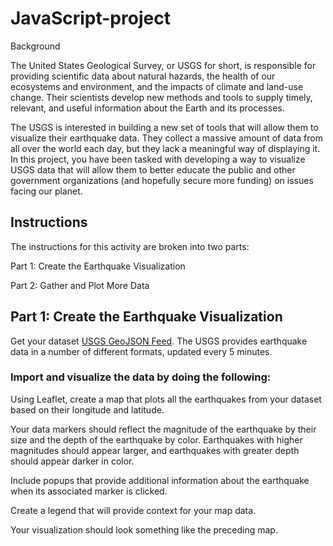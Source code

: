 # JavaScript-project

Background

The United States Geological Survey, or USGS for short, is responsible for providing scientific data about natural hazards, the health of 
our ecosystems and environment, and the impacts of climate and land-use change. Their scientists develop new methods and tools to supply timely,
relevant, and useful information about the Earth and its processes.

The USGS is interested in building a new set of tools that will allow them to visualize their earthquake data. They collect a massive amount of
data from all over the world each day, but they lack a meaningful way of displaying it. In this project, you have been tasked with developing a 
way to visualize USGS data that will allow them to better educate the public and other government organizations (and hopefully secure more funding)
on issues facing our planet.

## Instructions

The instructions for this activity are broken into two parts:

   Part 1: Create the Earthquake Visualization

   Part 2: Gather and Plot More Data 
   
  ## Part 1: Create the Earthquake Visualization
   
   Get your dataset [USGS GeoJSON Feed](https://earthquake.usgs.gov/earthquakes/feed/v1.0/geojson.php). The USGS provides earthquake data in a number of        different formats, updated every 5 minutes. 
   
 ### Import and visualize the data by doing the following:

Using Leaflet, create a map that plots all the earthquakes from your dataset based on their longitude and latitude.

Your data markers should reflect the magnitude of the earthquake by their size and the depth of the earthquake by color. Earthquakes with higher magnitudes should appear larger, and earthquakes with greater depth should appear darker in color.

Include popups that provide additional information about the earthquake when its associated marker is clicked.

Create a legend that will provide context for your map data.

Your visualization should look something like the preceding map.


